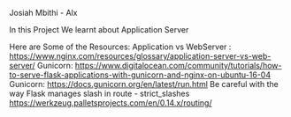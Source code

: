 Josiah Mbithi - Alx

In this Project We learnt about Application Server

Here are Some of the Resources:
Application vs WebServer :  https://www.nginx.com/resources/glossary/application-server-vs-web-server/
Gunicorn: https://www.digitalocean.com/community/tutorials/how-to-serve-flask-applications-with-gunicorn-and-nginx-on-ubuntu-16-04
Gunicorn: https://docs.gunicorn.org/en/latest/run.html
Be careful with the way Flask manages slash in route - strict_slashes https://werkzeug.palletsprojects.com/en/0.14.x/routing/
